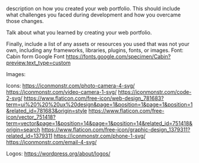 description on how you created your web portfolio. This should include what challenges you faced during development and how you overcame those changes. 





Talk about what you learned by creating your web portfolio. 



Finally, include a list of any assets or resources you used that was not your own, including any frameworks, libraries, plugins, fonts, or images.
Font: Cabin form Google Font https://fonts.google.com/specimen/Cabin?preview.text_type=custom

Images: 


Icons: 
https://iconmonstr.com/photo-camera-4-svg/
https://iconmonstr.com/video-camera-1-svg/
https://iconmonstr.com/code-2-svg/
https://www.flaticon.com/free-icon/web-design_781683?term=ui%20%20%20ux%20design&page=1&position=1&page=1&position=1&related_id=781683&origin=style
https://www.flaticon.com/free-icon/vector_751418?term=vector&page=1&position=14&page=1&position=14&related_id=751418&origin=search
https://www.flaticon.com/free-icon/graphic-design_1379311?related_id=1379311
https://iconmonstr.com/phone-1-svg/
https://iconmonstr.com/email-4-svg/

Logos:
https://wordpress.org/about/logos/
